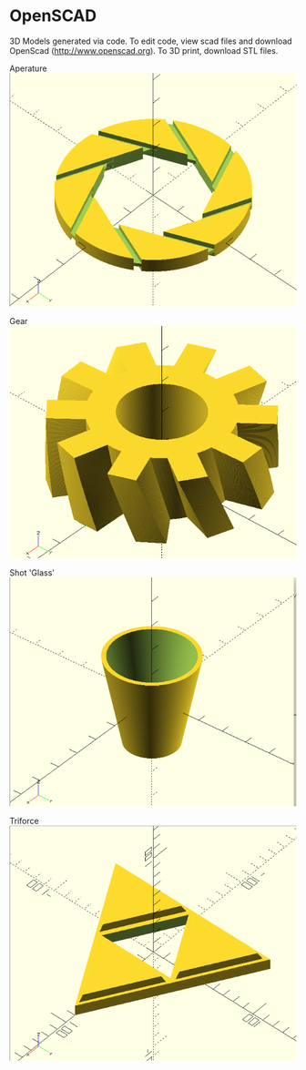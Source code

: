 # OpenSCAD
3D Models generated via code. To edit code, view scad files and download OpenScad (http://www.openscad.org). To 3D print, download STL files.


Aperature <br>
![Aperture](/images/aperture.png)

Gear <br>
![Gear](/images/gear.png)

Shot 'Glass' <br>
![Shot 'Glass'](/images/shot.png)

Triforce <br>
![Triforce](/images/triforce.png)
